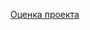 [Оценка проекта](https://docs.google.com/spreadsheets/d/1Vhp4JVBjSlm3yNe62i34KWg8e42aQGj160K05CemLbc/edit?ts=593f9f43#gid=0)